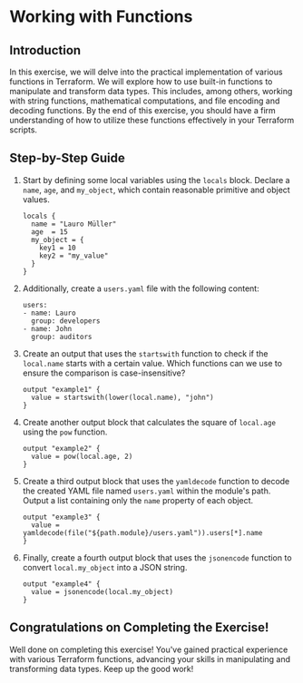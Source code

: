 # Working with Functions

## Introduction

In this exercise, we will delve into the practical implementation of various functions in Terraform. We will explore how to use built-in functions to manipulate and transform data types. This includes, among others, working with string functions, mathematical computations, and file encoding and decoding functions. By the end of this exercise, you should have a firm understanding of how to utilize these functions effectively in your Terraform scripts.

## Step-by-Step Guide

1. Start by defining some local variables using the `locals` block. Declare a `name`, `age`, and `my_object`, which contain reasonable primitive and object values.

    ```
    locals {
      name = "Lauro Müller"
      age  = 15
      my_object = {
        key1 = 10
        key2 = "my_value"
      }
    }
    ```

2. Additionally, create a `users.yaml` file with the following content:

    ```
    users:
    - name: Lauro
      group: developers
    - name: John
      group: auditors
    ```

3. Create an output that uses the `startswith` function to check if the `local.name` starts with a certain value. Which functions can we use to ensure the comparison is case-insensitive?

    ```
    output "example1" {
      value = startswith(lower(local.name), "john")
    }
    ```

4. Create another output block that calculates the square of `local.age` using the `pow` function.

    ```
    output "example2" {
      value = pow(local.age, 2)
    }
    ```

5. Create a third output block that uses the `yamldecode` function to decode the created YAML file named `users.yaml` within the module's path. Output a list containing only the `name` property of each object.

    ```
    output "example3" {
      value = yamldecode(file("${path.module}/users.yaml")).users[*].name
    }
    ```

6. Finally, create a fourth output block that uses the `jsonencode` function to convert `local.my_object` into a JSON string.

    ```
    output "example4" {
      value = jsonencode(local.my_object)
    }
    ```

## Congratulations on Completing the Exercise!

Well done on completing this exercise! You've gained practical experience with various Terraform functions, advancing your skills in manipulating and transforming data types. Keep up the good work!

